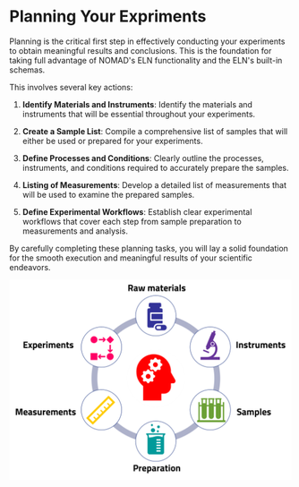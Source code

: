 # Planning Your Expriments

Planning is the critical first step in effectively conducting your experiments to obtain meaningful results and conclusions. This is the foundation for taking full advantage of NOMAD's ELN functionality and the ELN's built-in schemas.

 This involves several key actions:

1. **Identify Materials and Instruments**: Identify the materials and instruments that will be essential throughout your experiments.

2. **Create a Sample List**: Compile a comprehensive list of samples that will either be used or prepared for your experiments.

3. **Define Processes and Conditions**: Clearly outline the processes, instruments, and conditions required to accurately prepare the samples.

4. **Listing of Measurements**: Develop a detailed list of measurements that will be used to examine the prepared samples.

5. **Define Experimental Workflows**: Establish clear experimental workflows that cover each step from sample preparation to measurements and analysis.

By carefully completing these planning tasks, you will lay a solid foundation for the smooth execution and meaningful results of your scientific endeavors.


<div style="text-align: center;">
    <img src="../images/overview/2.png" alt="." width="600">
</div>
